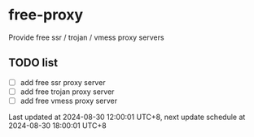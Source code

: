
# free-proxy
Provide free ssr / trojan / vmess proxy servers


## TODO list
- [ ] add free ssr proxy server
- [ ] add free trojan proxy server
- [ ] add free vmess proxy server

Last updated at 2024-08-30 12:00:01 UTC+8, next update schedule at 2024-08-30 18:00:01 UTC+8

